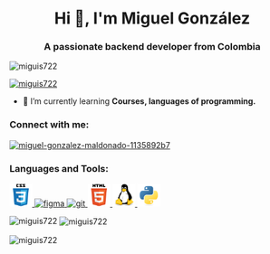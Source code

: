 <h1 align="center">Hi 👋, I'm Miguel González</h1>
<h3 align="center">A passionate backend developer from Colombia</h3>

<p align="left"> <img src="https://komarev.com/ghpvc/?username=miguis722&label=Profile%20views&color=0e75b6&style=flat" alt="miguis722" /> </p>

<p align="left"> <a href="https://github.com/ryo-ma/github-profile-trophy"><img src="https://github-profile-trophy.vercel.app/?username=miguis722" alt="miguis722" /></a> </p>

- 🌱 I’m currently learning **Courses, languages of programming.**

<h3 align="left">Connect with me:</h3>
<p align="left">
<a href="https://linkedin.com/in/miguel-gonzalez-maldonado-1135892b7" target="blank"><img align="center" src="https://raw.githubusercontent.com/rahuldkjain/github-profile-readme-generator/master/src/images/icons/Social/linked-in-alt.svg" alt="miguel-gonzalez-maldonado-1135892b7" height="30" width="40" /></a>
</p>

<h3 align="left">Languages and Tools:</h3>
<p align="left"> <a href="https://www.w3schools.com/css/" target="_blank" rel="noreferrer"> <img src="https://raw.githubusercontent.com/devicons/devicon/master/icons/css3/css3-original-wordmark.svg" alt="css3" width="40" height="40"/> </a> <a href="https://www.figma.com/" target="_blank" rel="noreferrer"> <img src="https://www.vectorlogo.zone/logos/figma/figma-icon.svg" alt="figma" width="40" height="40"/> </a> <a href="https://git-scm.com/" target="_blank" rel="noreferrer"> <img src="https://www.vectorlogo.zone/logos/git-scm/git-scm-icon.svg" alt="git" width="40" height="40"/> </a> <a href="https://www.w3.org/html/" target="_blank" rel="noreferrer"> <img src="https://raw.githubusercontent.com/devicons/devicon/master/icons/html5/html5-original-wordmark.svg" alt="html5" width="40" height="40"/> </a> <a href="https://www.linux.org/" target="_blank" rel="noreferrer"> <img src="https://raw.githubusercontent.com/devicons/devicon/master/icons/linux/linux-original.svg" alt="linux" width="40" height="40"/> </a> <a href="https://www.python.org" target="_blank" rel="noreferrer"> <img src="https://raw.githubusercontent.com/devicons/devicon/master/icons/python/python-original.svg" alt="python" width="40" height="40"/> </a> </p>

<p><img align="left" src="https://github-readme-stats.vercel.app/api/top-langs?username=miguis722&show_icons=true&locale=en&layout=compact" alt="miguis722" /></p>

<p>&nbsp;<img align="center" src="https://github-readme-stats.vercel.app/api?username=miguis722&show_icons=true&locale=en" alt="miguis722" /></p>

<p><img align="center" src="https://github-readme-streak-stats.herokuapp.com/?user=miguis722&" alt="miguis722" /></p>
